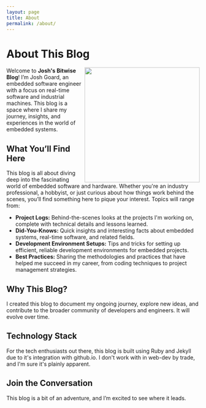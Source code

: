 ```yaml
---
layout: page
title: About
permalink: /about/
---
```


# About This Blog
<img align="right" width="300" height="300" src = "https://avatars.githubusercontent.com/u/63118170?v=4">

Welcome to **Josh's Bitwise Blog**! I’m Josh Goard, an embedded software engineer with a focus on real-time software and industrial machines. This blog is a space where I share my journey, insights, and experiences in the world of embedded systems.


## What You’ll Find Here

This blog is all about diving deep into the fascinating world of embedded software and hardware. Whether you're an industry professional, a hobbyist, or just curious about how things work behind the scenes, you’ll find something here to pique your interest. Topics will range from:

- **Project Logs:** Behind-the-scenes looks at the projects I'm working on, complete with technical details and lessons learned.
- **Did-You-Knows:** Quick insights and interesting facts about embedded systems, real-time software, and related fields.
- **Development Environment Setups:** Tips and tricks for setting up efficient, reliable development environments for embedded projects.
- **Best Practices:** Sharing the methodologies and practices that have helped me succeed in my career, from coding techniques to project management strategies.

## Why This Blog?

I created this blog to document my ongoing journey, explore new ideas, and contribute to the broader community of developers and engineers. It will evolve over time.

## Technology Stack

For the tech enthusiasts out there, this blog is built using Ruby and Jekyll due to it's integration with github.io. I don't work with in web-dev by trade, and I'm sure it's plainly apparent.

## Join the Conversation

This blog is a bit of an adventure, and I’m excited to see where it leads.

[jekyll-organization]: https://github.com/jekyll
